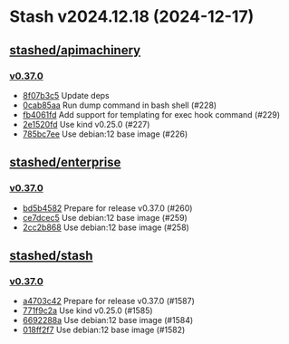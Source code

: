 # Stash v2024.12.18 (2024-12-17)


## [stashed/apimachinery](https://github.com/stashed/apimachinery)

### [v0.37.0](https://github.com/stashed/apimachinery/releases/tag/v0.37.0)

- [8f07b3c5](https://github.com/stashed/apimachinery/commit/8f07b3c5) Update deps
- [0cab85aa](https://github.com/stashed/apimachinery/commit/0cab85aa) Run dump command in bash shell (#228)
- [fb4061fd](https://github.com/stashed/apimachinery/commit/fb4061fd) Add support for templating for exec hook command (#229)
- [2e1520fd](https://github.com/stashed/apimachinery/commit/2e1520fd) Use kind v0.25.0 (#227)
- [785bc7ee](https://github.com/stashed/apimachinery/commit/785bc7ee) Use debian:12 base image (#226)



## [stashed/enterprise](https://github.com/stashed/enterprise)

### [v0.37.0](https://github.com/stashed/enterprise/releases/tag/v0.37.0)

- [bd5b4582](https://github.com/stashed/enterprise/commit/bd5b45826) Prepare for release v0.37.0 (#260)
- [ce7dcec5](https://github.com/stashed/enterprise/commit/ce7dcec59) Use debian:12 base image (#259)
- [2cc2b868](https://github.com/stashed/enterprise/commit/2cc2b8689) Use debian:12 base image (#258)



## [stashed/stash](https://github.com/stashed/stash)

### [v0.37.0](https://github.com/stashed/stash/releases/tag/v0.37.0)

- [a4703c42](https://github.com/stashed/stash/commit/a4703c429) Prepare for release v0.37.0 (#1587)
- [771f9c2a](https://github.com/stashed/stash/commit/771f9c2a0) Use kind v0.25.0 (#1585)
- [6692288a](https://github.com/stashed/stash/commit/6692288a3) Use debian:12 base image (#1584)
- [018ff2f7](https://github.com/stashed/stash/commit/018ff2f7f) Use debian:12 base image (#1582)



